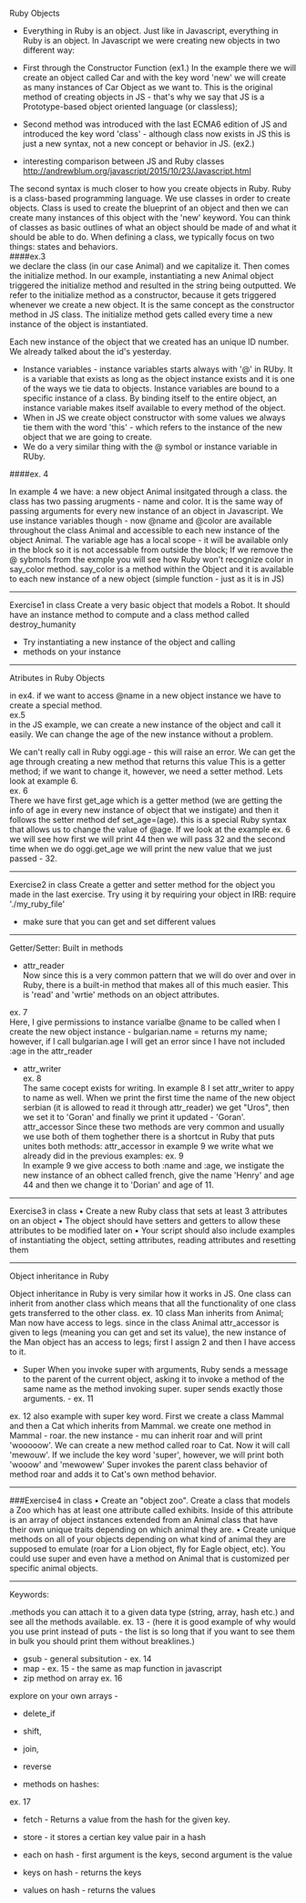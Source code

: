 Ruby Objects

- Everything in Ruby is an object. Just like in Javascript, everything in Ruby is an object.
In Javascript we were creating new objects in two different way:
- First through the Constructor Function (ex1.)
In the example there we will create an object called Car and with the key word 'new' we will create as many instances of Car Object as we want to. This is the original method of creating objects in JS - that's why we say that JS is a  Prototype-based object oriented language (or classless);
- Second method was introduced with the last ECMA6 edition of JS and introduced the key word 'class' - although class now exists in JS this is just a new syntax, not a new concept or behavior in JS. (ex2.)

- interesting comparison between JS and Ruby classes
http://andrewblum.org/javascript/2015/10/23/Javascript.html


The second syntax is much closer to how you create objects in Ruby.
Ruby is a class-based programming language. We use classes in order to create objects. Class is used to create the blueprint of an object and then we can create many instances of this object with the 'new' keyword.
You can think of classes as basic outlines of what an object should be made of and what it should be able to do. 
When defining a class, we typically focus on two things: states and behaviors.  
####ex.3   
we declare the class (in our case Animal) and we capitalize it. Then comes the initialize method. In our example, instantiating a new Animal object triggered the initialize method and resulted in the string being outputted. We refer to the initialize method as a constructor, because it gets triggered whenever we create a new object. It is the same concept as the constructor method in JS class.
The initialize method gets called every time a new instance of the object is instantiated.

Each new instance of the object that we created has an unique ID number. We already talked about the id's yesterday.

- Instance variables - instance variables starts always with '@' in RUby. It is a variable that exists as long as the object instance exists and it is one of the ways we tie data to objects.
Instance variables are bound to a specific instance of a class. By binding itself to the entire object, an instance variable makes itself available to every method of the object.
- When in JS we create object constructor with some values we always tie them with the word 'this' - which refers to the instance of the new object that we are going to create. 
- We do a very similar thing with the @ symbol or instance variable in RUby.

####ex. 4

In example 4 we have: a new object Animal insitgated through a class. the class has two passing arugments - name and color. It is the same way of passing arguments for every new instance of an object in Javascript. 
We use instance variables though - now @name and @color are available throughout the class Animal and accessible to each new instance of the object Animal.
The variable age has a local scope - it will be available only in the block so it is not accessable from outside the block; 
If we remove the @ sybmols from the exmple you will see how Ruby won't recognize  color in say_color method.
say_color is a method within the Object and it is available to each new instance of a new object (simple function - just as it is in JS)

----------------------------------------
Exercise1 in class
Create a very basic object that models a Robot. It should have an instance method to compute and a class method called destroy_humanity  
- Try instantiating a new instance of the object and calling    
- methods on your instance 

----------------------------------------
Atributes in Ruby Objects

in ex4. if we want to access @name in a new object instance we have to create a special method.  
ex.5   
in the JS example, we can create a new instance of the object and call it easily. We can change the age of the new instance without a problem.

We can't really call in Ruby oggi.age - this will raise an error. We can get the age through creating a new method that returns this value
This is a getter method; if we want to change it, however, we need a setter method.
Lets look at example 6.  
ex. 6    
There we have first get_age which is a getter method (we are getting the info of age in every new instance of object that we instigate) and then it follows the setter method def set_age=(age). this is a special Ruby syntax that allows us to change the value of @age. If we look at the example ex. 6 we will see how first we will print 44 then we will pass 32 and the second time when we do oggi.get_age we will print the new value that we just passed - 32.  
 
----------------------------------------
Exercise2 in class
Create a getter and setter method for the object you made in the last exercise.
Try using it by requiring your object in IRB:
require './my_ruby_file'
- make sure that you can get and set different values  

----------------------------------------

Getter/Setter: Built in methods

- attr_reader  
Now since this is a very common pattern that we will do over and over in Ruby, there is a built-in method that makes all of this much easier. This is 'read' and 'wrtie' methods on an object attributes.

ex. 7  
Here, I give permissions to instance varialbe @name to be called when I create the new object instance - bulgarian.name = returns my name; however, if I call bulgarian.age I will get an error since I have not included :age in the attr_reader

- attr_writer    
ex. 8    
The same cocept exists for writing. In example 8 I set attr_writer to appy to name as well. When we print the first time the name of the new object serbian (it is allowed to read it through attr_reader) we get "Uros", then we set it to 'Goran' and finally we print it updated - 'Goran'.  
attr_accessor
Since these two methods are very common and usually we use both of them toghether there is a shortcut in Ruby that puts unites both methods:
attr_accessor
in example 9 we write what we already did in the previous examples:
ex. 9  
In example 9 we give access to both :name and :age, we instigate the new instance of an obhect called french, give the name 'Henry' and age 44 and then we change it to 'Dorian' and age of 11.

----------------------------------------
Exercise3 in class
•   Create a new Ruby class  that sets at least 
3 attributes on an object
•   The object should have setters and getters to allow these 
attributes to be modified later on
•   Your script should also include examples of instantiating the 
object, setting attributes, reading attributes and resetting them

----------------------------------------

Object inheritance in Ruby

Object inheritance in Ruby is very similar how it works in JS. One class can inherit from another class which means that all the functionality of one class gets transferred to the other class.
ex. 10
class Man inherits from Animal; Man now have access to legs. since in the class Animal attr_accessor is given to legs (meaning you can get and set its value), the new instance of the Man object has an access to legs; first I assign 2 and then I have access to it.

- Super
When you invoke super with arguments, Ruby sends a message to the parent of the current object, asking it to invoke a method of the same name as the method invoking super. super sends exactly those arguments. - ex. 11


ex. 12 also example with super key word.
First we create a class Mammal and then a Cat which inherits from Mammal.
we create one method in Mammal - roar. the new instance - mu can inherit roar and will print 'wooooow'.
We can create a new method called roar to Cat. Now it will call 'mewouw'. If we include the key word 'super', however, we will print both 'wooow' and 'mewowew'
 Super invokes the parent class behavior of method roar and adds it to Cat's own method behavior.


----------------------------------------
###Exercise4 in class
•   Create an "object zoo". Create a class that models a Zoo which has at least one attribute called exhibits. Inside of this attribute is an array of object instances extended from an Animal class that have their own unique traits depending on which animal they are.
•   Create unique methods on all of your objects depending on what 
kind of animal they are supposed to emulate (roar for a Lion object, fly for Eagle object, etc). You could use super and even have a method on Animal that is customized per specific animal objects.

----------------------------------------

Keywords:

.methods
you can attach it to a given data type (string, array, hash etc.) and see all the methods available.
ex. 13 - (here it is good example of why would you use print instead of puts - the list is so long that if you want to see them in bulk you should print them without breaklines.)
 - gsub - general subsitution - ex. 14
 - map - ex. 15  - the same as map function in javascript 
 - zip method on array ex. 16

  explore on your own
 arrays - 
 - delete_if
 - shift,
 - join,
 - reverse

- methods on hashes:  

ex. 17  

- fetch - Returns a value from the hash for the given key.
- store - it stores a certian key value pair in a hash


 - each on hash - first argument is the keys, second argument is the value
 - keys on hash - returns the keys
 - values on hash - returns the values

























